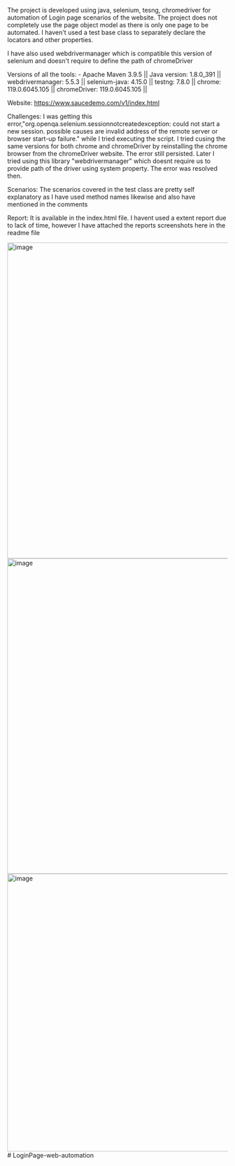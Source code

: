 The project is developed using java, selenium, tesng, chromedriver for automation of Login page scenarios of the website. The project does not completely use the page object model as there is only one page to be automated. I haven't used a test base class to separately declare the locators and other properties. 

I have also used webdrivermanager which is compatible this version of selenium and doesn't require to define the path of chromeDriver

Versions of all the tools: - Apache Maven 3.9.5 || Java version: 1.8.0_391 || webdrivermanager: 5.5.3 || selenium-java: 4.15.0 || testng: 7.8.0 || chrome: 119.0.6045.105 || chromeDriver: 119.0.6045.105 || 

Website: https://www.saucedemo.com/v1/index.html

Challenges: I was getting this error,"org.openqa.selenium.sessionnotcreatedexception: could not start a new session. possible causes are invalid address of the remote server or browser start-up failure." while I tried executing the script. I tried cusing the same versions for both chrome and chromeDriver by reinstalling the chrome browser from the chromeDriver website. The error still persisted. Later I tried using this library "webdrivermanager" which doesnt require us to provide path of the driver using system property. The error was resolved then.

Scenarios: The scenarios covered in the test class are pretty self explanatory as I have used method names likewise and also have mentioned in the comments

Report: It is available in the index.html file. I havent used a extent report due to lack of time, however I have attached the reports screenshots here in the readme file



<img width="722" alt="image" src="https://github.com/LordAjinkya/LoginPage-web-automation/assets/55977408/46f5e21c-04d0-4657-82e3-5c4f559cc162">


<img width="721" alt="image" src="https://github.com/LordAjinkya/LoginPage-web-automation/assets/55977408/a818d31d-5f9b-40e9-bddb-66da339e65e2">


<img width="635" alt="image" src="https://github.com/LordAjinkya/LoginPage-web-automation/assets/55977408/e8a2bc3a-2d8c-4f5c-abf4-b6805046e29d">
# LoginPage-web-automation
